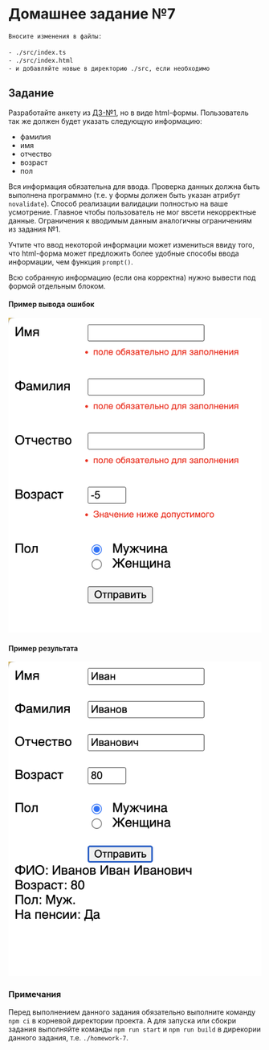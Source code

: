 # Домашнее задание №7

```
Вносите изменения в файлы:

- ./src/index.ts
- ./src/index.html
- и добавляйте новые в директорию ./src, если необходимо
```

## Задание

Разработайте анкету из [ДЗ-№1](../homework-1), но в виде html-формы.
Пользователь так же должен будет указать следующую информацию:

- фамилия
- имя
- отчество
- возраст
- пол

Вся информация обязательна для ввода. Проверка данных должна быть выполнена программно (т.е. у формы должен быть указан атрибут `novalidate`).
Способ реализации валидации полностью на ваше усмотрение. Главное чтобы пользователь не мог ввсети некорректные данные.
Ограничения к вводимым данным аналогичны ограничениям из задания №1.

Учтите что ввод некоторой информации может измениться ввиду того, что html-форма может предложить более удобные способы ввода информации, чем функция `prompt()`.

Всю собранную информацию (если она корректна) нужно вывести под формой отдельным блоком.

#### Пример вывода ошибок

![](./_task-images/errors.png)

#### Пример результата

![](./_task-images/result.png)

### Примечания

Перед выполнением данного задания обязательно выполните команду `npm ci` в корневой директории проекта.
А для запуска или сбокри задания выполняйте команды `npm run start` и `npm run build` в дирекории данного задания, т.е. `./homework-7`.

